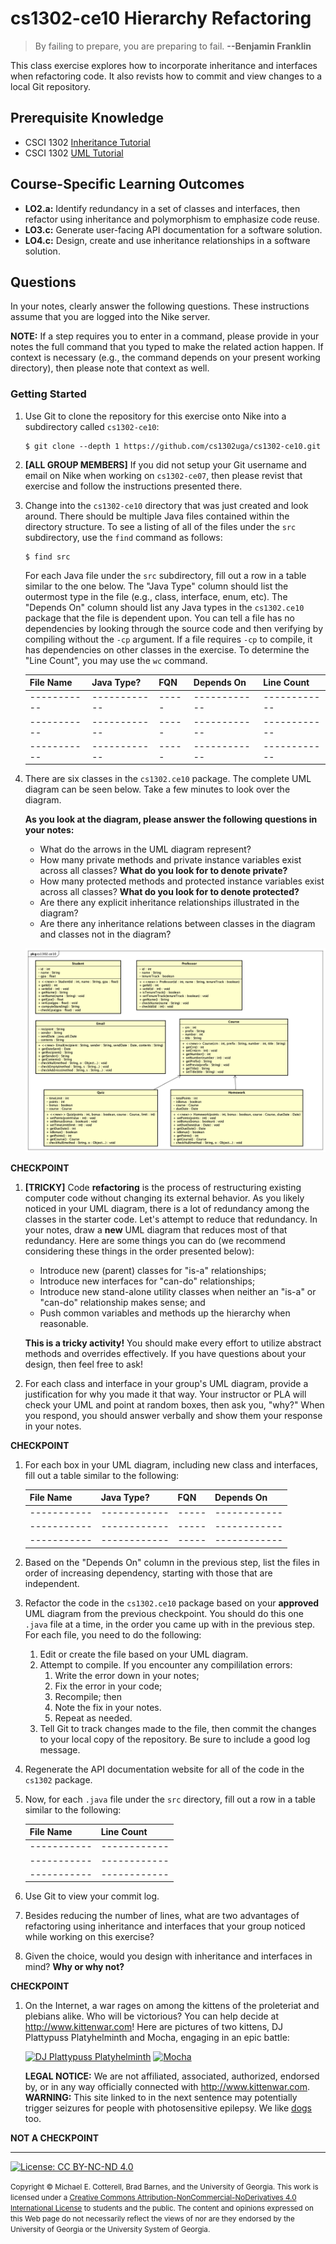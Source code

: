 # cs1302-ce10 Hierarchy Refactoring

> By failing to prepare, you are preparing to fail. 
> **--Benjamin Franklin**

This class exercise explores how to incorporate inheritance and interfaces when refactoring code.
It also revists how to commit and view changes to a local Git repository.

## Prerequisite Knowledge

* CSCI 1302 [Inheritance Tutorial](https://github.com/cs1302uga/cs1302-tutorials/blob/master/inheritance/inheritance.md)
* CSCI 1302 [UML Tutorial](https://github.com/cs1302uga/cs1302-tutorials/blob/master/uml/uml.md)

## Course-Specific Learning Outcomes

* **LO2.a:** Identify redundancy in a set of classes and interfaces, then refactor using inheritance and 
polymorphism to emphasize code reuse.
* **LO3.c:** Generate user-facing API documentation for a software solution.
* **LO4.c:** Design, create and use inheritance relationships in a software solution.


## Questions

In your notes, clearly answer the following questions. These instructions assume that you are 
logged into the Nike server. 

**NOTE:** If a step requires you to enter in a command, please provide in your notes the full 
command that you typed to make the related action happen. If context is necessary (e.g., the 
command depends on your present working directory), then please note that context as well.

### Getting Started

1. Use Git to clone the repository for this exercise onto Nike into a subdirectory called `cs1302-ce10`:

   ```
   $ git clone --depth 1 https://github.com/cs1302uga/cs1302-ce10.git
   ```

1. **[ALL GROUP MEMBERS]**
   If you did not setup your Git username and email on Nike when working on `cs1302-ce07`,
   then please revist that exercise and follow the instructions presented there.

1. Change into the `cs1302-ce10` directory that was just created and look around. There should be
   multiple Java files contained within the directory structure. To see a listing of all of the 
   files under the `src` subdirectory, use the `find` command as follows:
   
   ```
   $ find src
   ```

   For each Java file under the `src` subdirectory, fill out a row in a table similar to the one below.
   The "Java Type" column should list the outermost type in the file (e.g., class, interface, enum, etc). 
   The "Depends On" column should list any Java types in the `cs1302.ce10` package that the file
   is dependent upon. You can tell a file has no dependencies by looking through the source code and then
   verifying by compiling without the `-cp` argument. If a file requires `-cp` to compile, it has dependencies
   on other classes in the exercise. To determine the "Line Count", you may use the `wc` command. 
   
   | File Name | Java Type? | FQN | Depends On | Line Count |
   |-----------|------------|-----|------------|------------|
   |-----------|------------|-----|------------|------------|
   |-----------|------------|-----|------------|------------|
   |-----------|------------|-----|------------|------------|

1. There are six classes in the `cs1302.ce10` package. The complete UML diagram can be seen below.
   Take a few minutes to look over the diagram.
   
   **As you look at the diagram, please answer the following questions in your notes:**
   
   * What do the arrows in the UML diagram represent?
   * How many private methods and private instance variables exist across all classes?
     **What do you look for to denote private?**
   * How many protected methods and protected instance variables exist across all classes?
   **What do you look for to denote protected?**
   * Are there any explicit inheritance relationships illustrated in the diagram?
   * Are there any inheritance relations between classes in the diagram and classes not in the diagram?
   
   ![1302 Mock eLC UML](res/ce10-MockELC.png)
   
**CHECKPOINT**
   
1. **[TRICKY]** Code __refactoring__ is the process of restructuring existing computer code without changing 
   its external behavior. As you likely noticed in your UML diagram, there is a lot of redundancy
   among the classes in the starter code. Let's attempt to reduce that redundancy. In your notes, 
   draw a **new** UML diagram that reduces most of that redundancy. Here are some things you can
   do (we recommend considering these things in the order presented below):
   
   * Introduce new (parent) classes for "is-a" relationships;
   * Introduce new interfaces for "can-do" relationships; 
   * Introduce new stand-alone utility classes when neither an "is-a" or "can-do" relationship makes sense; and
   * Push common variables and methods up the hierarchy when reasonable.
   
   **This is a tricky activity!** You should make every effort to utilize abstract methods and overrides 
   effectively. If you have questions about your design, then feel free to ask!
   
1. For each class and interface in your group's UML diagram, provide a justification for why you
   made it that way. Your instructor or PLA will check your UML and point at random boxes, then
   ask you, "why?" When you respond, you should answer verbally and show them your response in your
   notes. 

**CHECKPOINT**

1. For each box in your UML diagram, including new class and interfaces, fill out a table similar to 
   the following:
   
   | File Name | Java Type? | FQN | Depends On |
   |-----------|------------|-----|------------|
   |-----------|------------|-----|------------|
   |-----------|------------|-----|------------|
   |-----------|------------|-----|------------|
   
1. Based on the "Depends On" column in the previous step, list the files in order of
   increasing dependency, starting with those that are independent. 

1. Refactor the code in the `cs1302.ce10` package based on your **approved** UML diagram from the
   previous checkpoint. You should do this one `.java` file at a time, in the order you came
   up with in the previous step. For each file, you need to do the following:
   
   1. Edit or create the file based on your UML diagram.
   1. Attempt to compile. If you encounter any compililation errors:
      1. Write the error down in your notes;
      1. Fix the error in your code;
      1. Recompile; then
      1. Note the fix in your notes.
      1. Repeat as needed.
   1. Tell Git to track changes made to the file, then commit the changes to your local copy of the 
      repository. Be sure to include a good log message.

1. Regenerate the API documentation website for all of the code in the `cs1302` package.

1. Now, for each `.java` file under the `src` directory, fill out a row in a table similar to 
   the following:

   | File Name | Line Count |
   |-----------|------------|
   |-----------|------------|
   |-----------|------------|
   |-----------|------------|

1. Use Git to view your commit log.

1. Besides reducing the number of lines, what are two advantages of refactoring using inheritance
   and interfaces that your group noticed while working on this exercise?
   
1. Given the choice, would you design with inheritance and interfaces in mind? **Why or why not?**

**CHECKPOINT**

1. On the Internet, a war rages on among the kittens of the proleteriat and plebians alike.
   Who will be victorious? You can help decide at http://www.kittenwar.com! Here are pictures of
   two kittens, DJ Plattypuss Platyhelminth and Mocha, engaging in an epic battle:
   
   [![DJ Plattypuss Platyhelminth](http://www.kittenwar.com/c_images/2006/08/05/82574.1.jpg)](http://www.kittenwar.com/kittens/82574/)
   [![Mocha](http://www.kittenwar.com/c_images/2006/10/30/102553.2.jpg)](http://www.kittenwar.com/kittens/102553/)

   **LEGAL NOTICE:** We are not affiliated, associated, authorized, endorsed by, or in any way officially 
   connected with http://www.kittenwar.com. **WARNING:** This site linked to in the next sentence may potentially 
   trigger seizures for people with photosensitive epilepsy. We like [dogs](https://www.omfgdogs.com) too.
   
**NOT A CHECKPOINT**

<hr/>

[![License: CC BY-NC-ND 4.0](https://img.shields.io/badge/License-CC%20BY--NC--ND%204.0-lightgrey.svg)](http://creativecommons.org/licenses/by-nc-nd/4.0/)

<small>
Copyright &copy; Michael E. Cotterell, Brad Barnes, and the University of Georgia.
This work is licensed under a <a rel="license" href="http://creativecommons.org/licenses/by-nc-nd/4.0/">Creative Commons Attribution-NonCommercial-NoDerivatives 4.0 International License</a> to students and the public.
The content and opinions expressed on this Web page do not necessarily reflect the views of nor are they endorsed by the University of Georgia or the University System of Georgia.
</small>

